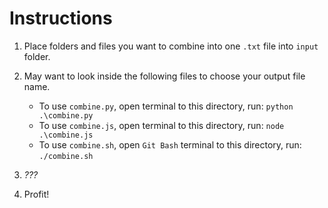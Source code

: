 <h1>Instructions</h1>

1.  Place folders and files you want to combine into one `.txt` file into `input` folder.

2.  May want to look inside the following files to choose your output file name.

    -   To use `combine.py`, open terminal to this directory, run: `python .\combine.py`
    -   To use `combine.js`, open terminal to this directory, run: `node .\combine.js`
    -   To use `combine.sh`, open `Git Bash` terminal to this directory, run: `./combine.sh`

3.  <i>???</i>

4.  Profit!

